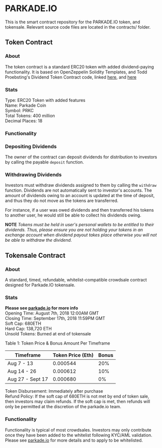 # PARKADE.IO

This is the smart contract repository for the PARKADE.IO token, and tokensale. Relevant source code files are located in the contracts/ folder.

## Token Contract

### About
The token contract is a standard ERC20 token with added dividend-paying functionality. It is based on OpenZeppelin Solidity Templates, and Todd Proebsting's Dividend Token Contract code, linked [here](https://programtheblockchain.com/posts/2018/02/07/writing-a-simple-dividend-token-contract/), and [here](https://programtheblockchain.com/posts/2018/02/13/writing-a-robust-dividend-token-contract/)

### Stats
Type: ERC20 Token with added features\
Name: Parkade Coin\
Symbol: PRKC\
Total Tokens: 400 million\
Decimal Places: 18

### Functionality

### Depositing Dividends
The owner of the contract can deposit dividends for distribution to investors by calling the payable `deposit` function.

### Withdrawing Dividends
Investors must withdraw dividends assigned to them by calling the `withdraw` function. Dividends are not automatically sent to investor's accounts. The amount of dividends owing to an account is updated at the time of deposit, and thus they do not move as the tokens are transferred. 

For instance, if a user was owed dividends and then transferred his tokens to another user, he would still be able to collect his dividends owing.

**NOTE** _Tokens must be held in user's personal wallets to be entitled to their dividends. Thus, please ensure you are not holding your tokens in an exchange account when dividend payout takes place otherwise you will not be able to withdraw the dividend._

## Tokensale Contract

### About
A standard, timed, refundable, whitelist-compatible crowdsale contract designed for Parkade.IO tokensale.

### Stats
**Please see [parkade.io](http://www.parkade.io) for more info**\
Opening Time: August 7th, 2018 12:00AM GMT\
Closing Time: September 17th, 2018 11:59PM GMT\
Soft Cap: 680ETH\
Hard Cap: 138,720 ETH\
Unsold Tokens: Burned at end of tokensale

Table 1: Token Price & Bonus Amount Per Timeframe

| Timeframe        | Token Price (Eth) | Bonus             |
|------------------|-------------------|-------------------|
| Aug 7 - 13       | 0.000544          | 20%               |
| Aug 14 - 26      | 0.000612          | 10%               |
| Aug 27 - Sept 17 | 0.000680          | 0%                |

Token Disbursement: Immediately after purchase\
Refund Policy: If the soft cap of 680ETH is not met by end of token sale, then investors may claim refunds. If the soft cap is met, then refunds will only be permitted at the discretion of the parkade.io team.

### Functionality
Functionality is typical of most crowdsales. Investors may only contribute once they have been added to the whitelist following KYC/AML validation. Please see [parkade.io](http://www.parkade.io) for more details and to apply to be whitelisted.
